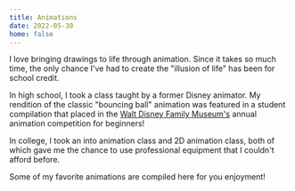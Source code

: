 ```yaml
---
title: Animations
date: 2022-05-30
home: false
---
```


I love bringing drawings to life through animation. Since it takes so much time, the only chance I've had to create the "illusion of life" has been for school credit.

In high school, I took a class taught by a former Disney animator. My rendition of the classic "bouncing ball" animation was featured in a student compilation that placed in the [Walt Disney Family Museum's](https://www.waltdisney.org/) annual animation competition for beginners!

In college, I took an into animation class and 2D animation class, both of which gave me the chance to use professional equipment that I couldn't afford before.

Some of my favorite animations are compiled here for you enjoyment!


<content-img-row>
  <img src='/images/school/animations/walk-cycle.gif' alt='' loading='lazy' />
  <img src='/images/school/animations/zoetrope.gif' alt='' loading='lazy' />
  <img src='/images/school/animations/circle-boogie.gif' alt='' loading='lazy' />
</content-img-row>

<content-img-row>
  <img src='/images/school/animations/six-ft-apart.gif' alt='' loading='lazy' />
  <img src='/images/school/animations/jack-in-the-box.gif' alt='' loading='lazy' />
</content-img-row>

<content-img-row>
  <img src='/images/school/animations/fire-paper.gif' alt='' loading='lazy' />
  <img src='/images/school/animations/explosion.gif' alt='' loading='lazy' />
  <img src='/images/school/animations/fire.gif' alt='' loading='lazy' />
</content-img-row>

<content-img-row>
  <img src='/images/school/animations/bunny.gif' alt='' loading='lazy' />
  <img src='/images/school/animations/monty-python.gif' alt='' loading='lazy' />
  <img src='/images/school/animations/wave.gif' alt='' loading='lazy' />
</content-img-row>